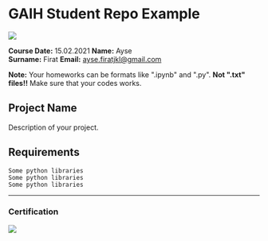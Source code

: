 # GAIH Student Repo Example
![](img/logo.png)

**Course Date:** 15.02.2021 
**Name:** Ayse  
**Surname:** Firat 
**Email:** ayse.firatjkl@gmail.com  

**Note:** Your homeworks can be formats like ".ipynb" and ".py". **Not ".txt" files!!** Make sure that your codes works.  

## Project Name
Description of your project.

## Requirements
```
Some python libraries
Some python libraries
Some python libraries
```
---

### Certification
![](img/certificate_ex.png)

